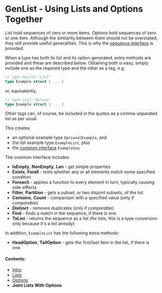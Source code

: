 # GenList - Using Lists and Options Together

List hold sequences of zero or more items. Options hold sequences of zero or one item. Although the similarity between
them should not be overstated, they still provide useful generalities. This is why the [sequence interface](README.md)
is provided.

When a type has both its list and its option generated, extra methods are provided and these are described below.
Obtaining both is easy, simply include one as the required type and the other as a tag, e.g.

````go
// +gen Option:"List"
type Example struct { ... }
````
or, equivalently,

````go
// +gen List:"Option"
type Example struct { ... }
````

Other tags can, of course, be included in the quotes as a comma-separated list as per usual.

This creates 

 * an optional example type `OptionalExample`, and 
 * the list example type `ExampleList`, plus 
 * the [common interface](README.md) `ExampleSeq`
 
The common interface includes:

 * **IsEmpty**, **NonEmpty**, **Len** - get simple properties
 * **Exists**, **Forall** - tests whether any or all elements match some specified condition
 * **Foreach** - applies a function to every element in turn, typically causing side-effects
 * **Filter**, **Partition** - gets a subset, or two disjoint subsets, of the list
 * **Contains**, **Count** - comparison with a specified value (only if *comparable*)
 * **Distinct** - removes duplicates (only if *comparable*)
 * **Find** - finds a match in the sequence, if there is one.
 * **ToList** - returns the sequence as a list (for lists, this is a type conversion only because it's a list already)

In addition, `ExampleList` has the following extra methods:

 * **HeadOption**, **TailOption** - gets the first/last item in the list, if there is one.

#### Contents:

 * [Intro](README.md)
 * [Lists](List.md)
 * [Options](Option.md)
 * **Joint Lists With Options**
